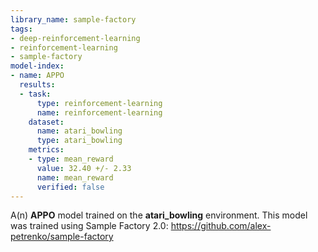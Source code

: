 ```yaml
---
library_name: sample-factory
tags:
- deep-reinforcement-learning
- reinforcement-learning
- sample-factory
model-index:
- name: APPO
  results:
  - task:
      type: reinforcement-learning
      name: reinforcement-learning
    dataset:
      name: atari_bowling
      type: atari_bowling
    metrics:
    - type: mean_reward
      value: 32.40 +/- 2.33
      name: mean_reward
      verified: false
---
```


A(n) **APPO** model trained on the **atari_bowling** environment.
This model was trained using Sample Factory 2.0: https://github.com/alex-petrenko/sample-factory
    